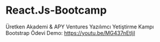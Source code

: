 # React.Js-Bootcamp
Üretken Akademi &amp; APY Ventures Yazılımcı Yetiştirme Kampı <br>
Bootstrap Ödevi Demo: https://youtu.be/MG437nEtIjI 
